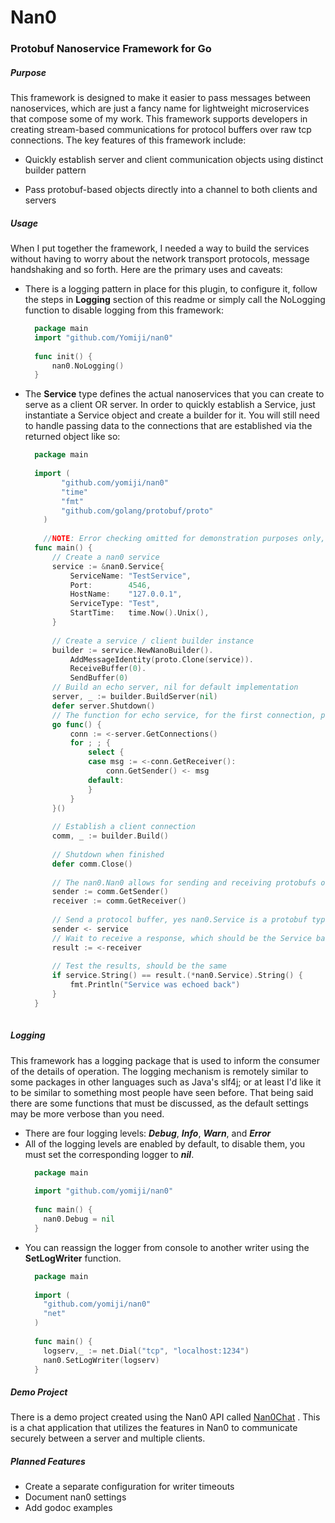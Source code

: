 # Nan0
### Protobuf Nanoservice Framework for Go
##### Purpose
This framework is designed to make it easier to pass messages between nanoservices, which are just a fancy name for
lightweight microservices that compose some of my work. This framework supports developers in creating stream-based communications for protocol buffers over raw tcp connections.
The key features of this framework include:

* Quickly establish server and client communication objects using distinct builder pattern

* Pass protobuf-based objects directly into a channel to both clients and servers

##### Usage
When I put together the framework, I needed a way to build the services without having to worry about the network
transport protocols, message handshaking and so forth. Here are the primary uses and caveats:

* There is a logging pattern in place for this plugin, to configure it, follow the steps in **Logging** section of this
  readme or simply call the NoLogging function to disable logging from this framework:
  ```go
    package main
    import "github.com/Yomiji/nan0"
    
    func init() {
        nan0.NoLogging()
    }
  ```
* The **Service** type defines the actual nanoservices that you can create to serve as a client OR server. In order to quickly establish a Service, just instantiate a Service object and create a builder for it. You will still need to handle passing data to the connections that are established via the returned object like so:
  ```go
    package main
      
    import (
          "github.com/yomiji/nan0"
          "time"
          "fmt"
          "github.com/golang/protobuf/proto"
      )
      
      //NOTE: Error checking omitted for demonstration purposes only, PLEASE be more vigilant in production systems.
    func main() {
    	// Create a nan0 service
    	service := &nan0.Service{
    		ServiceName: "TestService",
    		Port:        4546,
    		HostName:    "127.0.0.1",
    		ServiceType: "Test",
    		StartTime:   time.Now().Unix(),
    	}
    
    	// Create a service / client builder instance
    	builder := service.NewNanoBuilder().
    		AddMessageIdentity(proto.Clone(service)).
    		ReceiveBuffer(0).
    		SendBuffer(0)
    	// Build an echo server, nil for default implementation
    	server, _ := builder.BuildServer(nil)
    	defer server.Shutdown()
    	// The function for echo service, for the first connection, pass all messages received to the sender
    	go func() {
    		conn := <-server.GetConnections()
    		for ; ; {
    			select {
    			case msg := <-conn.GetReceiver():
    				conn.GetSender() <- msg
    			default:
    			}
    		}
    	}()
    
    	// Establish a client connection
    	comm, _ := builder.Build()
    
    	// Shutdown when finished
    	defer comm.Close()
    
    	// The nan0.Nan0 allows for sending and receiving protobufs on channels for communication
    	sender := comm.GetSender()
    	receiver := comm.GetReceiver()
    
    	// Send a protocol buffer, yes nan0.Service is a protobuf type
    	sender <- service
    	// Wait to receive a response, which should be the Service back again in this case due to the echo code above
    	result := <-receiver
    
    	// Test the results, should be the same
    	if service.String() == result.(*nan0.Service).String() {
    		fmt.Println("Service was echoed back")
    	}
    }
 
##### Logging
This framework has a logging package that is used to inform the consumer of the details of operation. The logging
mechanism is remotely similar to some packages in other languages such as Java's slf4j; or at least I'd like it to be
similar to something most people have seen before. That being said there are some functions that must be discussed, as
the default settings may be more verbose than you need.

* There are four logging levels: ***Debug***, ***Info***, ***Warn***, and ***Error***
* All of the logging levels are enabled by default, to disable them, you must set the corresponding logger to ***nil***.
    ```go
      package main
      
      import "github.com/yomiji/nan0"
      
      func main() {
        nan0.Debug = nil
      }
    ```
* You can reassign the logger from console to another writer using the **SetLogWriter** function.
    ```go
      package main
      
      import (
        "github.com/yomiji/nan0"
        "net"
      )
      
      func main() {
        logserv,_ := net.Dial("tcp", "localhost:1234")
        nan0.SetLogWriter(logserv)
      }
    ```

##### Demo Project
There is a demo project created using the Nan0 API called [Nan0Chat](https://github.com/yomiji/nan0chat) . This is a chat application that utilizes the
features in Nan0 to communicate securely between a server and multiple clients.

##### Planned Features
* Create a separate configuration for writer timeouts
* Document nan0 settings
* Add godoc examples
